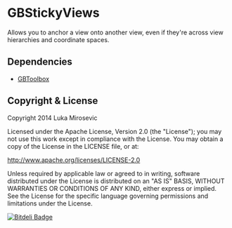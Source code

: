 GBStickyViews
============

Allows you to anchor a view onto another view, even if they're across view hierarchies and coordinate spaces.

Dependencies
------------

* [GBToolbox](https://github.com/lmirosevic/GBToolbox)

Copyright & License
------------

Copyright 2014 Luka Mirosevic

Licensed under the Apache License, Version 2.0 (the "License"); you may not use this work except in compliance with the License. You may obtain a copy of the License in the LICENSE file, or at:

http://www.apache.org/licenses/LICENSE-2.0

Unless required by applicable law or agreed to in writing, software distributed under the License is distributed on an "AS IS" BASIS, WITHOUT WARRANTIES OR CONDITIONS OF ANY KIND, either express or implied. See the License for the specific language governing permissions and limitations under the License.


[![Bitdeli Badge](https://d2weczhvl823v0.cloudfront.net/lmirosevic/gbstickyviews/trend.png)](https://bitdeli.com/free "Bitdeli Badge")

